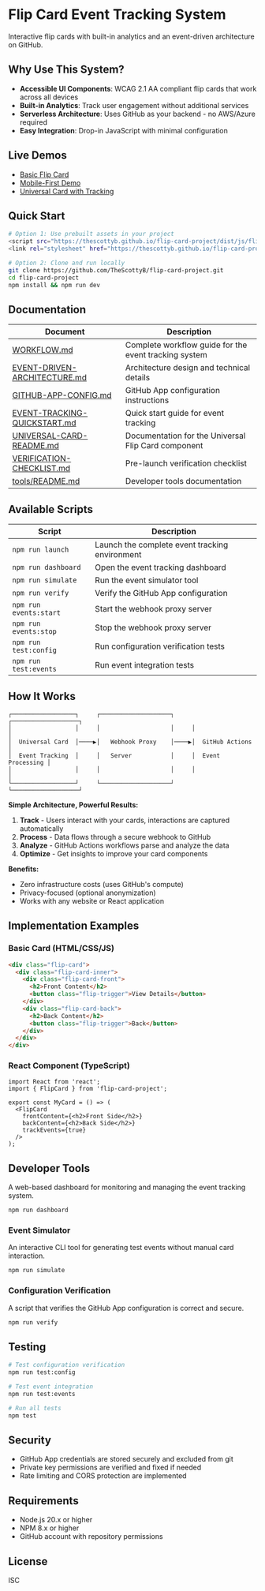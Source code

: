 # Flip Card Event Tracking System

Interactive flip cards with built-in analytics and an event-driven architecture on GitHub.

## Why Use This System?

- **Accessible UI Components**: WCAG 2.1 AA compliant flip cards that work across all devices
- **Built-in Analytics**: Track user engagement without additional services
- **Serverless Architecture**: Uses GitHub as your backend - no AWS/Azure required
- **Easy Integration**: Drop-in JavaScript with minimal configuration

## Live Demos

- [Basic Flip Card](https://thescottyb.github.io/flip-card-project/index.html)
- [Mobile-First Demo](https://thescottyb.github.io/flip-card-project/mobile-demo.html)
- [Universal Card with Tracking](https://thescottyb.github.io/flip-card-project/universal-demo.html)

## Quick Start

```bash
# Option 1: Use prebuilt assets in your project
<script src="https://thescottyb.github.io/flip-card-project/dist/js/flip-card.min.js"></script>
<link rel="stylesheet" href="https://thescottyb.github.io/flip-card-project/dist/css/flip-card.min.css">

# Option 2: Clone and run locally
git clone https://github.com/TheScottyB/flip-card-project.git
cd flip-card-project
npm install && npm run dev
```

## Documentation

| Document | Description |
|----------|-------------|
| [WORKFLOW.md](WORKFLOW.md) | Complete workflow guide for the event tracking system |
| [EVENT-DRIVEN-ARCHITECTURE.md](EVENT-DRIVEN-ARCHITECTURE.md) | Architecture design and technical details |
| [GITHUB-APP-CONFIG.md](GITHUB-APP-CONFIG.md) | GitHub App configuration instructions |
| [EVENT-TRACKING-QUICKSTART.md](EVENT-TRACKING-QUICKSTART.md) | Quick start guide for event tracking |
| [UNIVERSAL-CARD-README.md](UNIVERSAL-CARD-README.md) | Documentation for the Universal Flip Card component |
| [VERIFICATION-CHECKLIST.md](VERIFICATION-CHECKLIST.md) | Pre-launch verification checklist |
| [tools/README.md](tools/README.md) | Developer tools documentation |

## Available Scripts

| Script | Description |
|--------|-------------|
| `npm run launch` | Launch the complete event tracking environment |
| `npm run dashboard` | Open the event tracking dashboard |
| `npm run simulate` | Run the event simulator tool |
| `npm run verify` | Verify the GitHub App configuration |
| `npm run events:start` | Start the webhook proxy server |
| `npm run events:stop` | Stop the webhook proxy server |
| `npm run test:config` | Run configuration verification tests |
| `npm run test:events` | Run event integration tests |

## How It Works

```
┌──────────────────┐     ┌────────────────────┐     ┌───────────────────┐
│                  │     │                    │     │                   │
│  Universal Card  │────▶│   Webhook Proxy    │────▶│  GitHub Actions   │
│  Event Tracking  │     │   Server           │     │  Event Processing │
│                  │     │                    │     │                   │
└──────────────────┘     └────────────────────┘     └───────────────────┘
```

**Simple Architecture, Powerful Results:**

1. **Track** - Users interact with your cards, interactions are captured automatically
2. **Process** - Data flows through a secure webhook to GitHub
3. **Analyze** - GitHub Actions workflows parse and analyze the data
4. **Optimize** - Get insights to improve your card components

**Benefits:**
- Zero infrastructure costs (uses GitHub's compute)
- Privacy-focused (optional anonymization)
- Works with any website or React application

## Implementation Examples

### Basic Card (HTML/CSS/JS)

```html
<div class="flip-card">
  <div class="flip-card-inner">
    <div class="flip-card-front">
      <h2>Front Content</h2>
      <button class="flip-trigger">View Details</button>
    </div>
    <div class="flip-card-back">
      <h2>Back Content</h2>
      <button class="flip-trigger">Back</button>
    </div>
  </div>
</div>
```

### React Component (TypeScript)

```tsx
import React from 'react';
import { FlipCard } from 'flip-card-project';

export const MyCard = () => (
  <FlipCard
    frontContent={<h2>Front Side</h2>}
    backContent={<h2>Back Side</h2>}
    trackEvents={true}
  />
);
```

## Developer Tools

A web-based dashboard for monitoring and managing the event tracking system.

```bash
npm run dashboard
```

### Event Simulator

An interactive CLI tool for generating test events without manual card interaction.

```bash
npm run simulate
```

### Configuration Verification

A script that verifies the GitHub App configuration is correct and secure.

```bash
npm run verify
```

## Testing

```bash
# Test configuration verification
npm run test:config

# Test event integration
npm run test:events

# Run all tests
npm test
```

## Security

- GitHub App credentials are stored securely and excluded from git
- Private key permissions are verified and fixed if needed
- Rate limiting and CORS protection are implemented

## Requirements

- Node.js 20.x or higher
- NPM 8.x or higher
- GitHub account with repository permissions

## License

ISC
